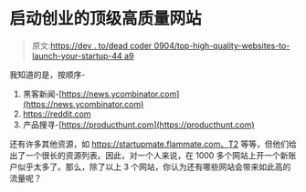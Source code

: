 # 启动创业的顶级高质量网站

> 原文:[https://dev . to/dead coder 0904/top-high-quality-websites-to-launch-your-startup-44 a9](https://dev.to/deadcoder0904/top-high-quality-websites-to-launch-your-startup-44a9)

我知道的是，按顺序-

1.  黑客新闻-[https://news.ycombinator.com](https://news.ycombinator.com)
2.  https://reddit.com
3.  产品搜寻-[https://producthunt.com](https://producthunt.com)

还有许多其他资源，如 https://startupmate.flammate.com、T2 等等，但他们给出了一个很长的资源列表。因此，对一个人来说，在 1000 多个网站上开一个新账户似乎太多了。那么，除了以上 3 个网站，你认为还有哪些网站会带来如此高的流量呢？